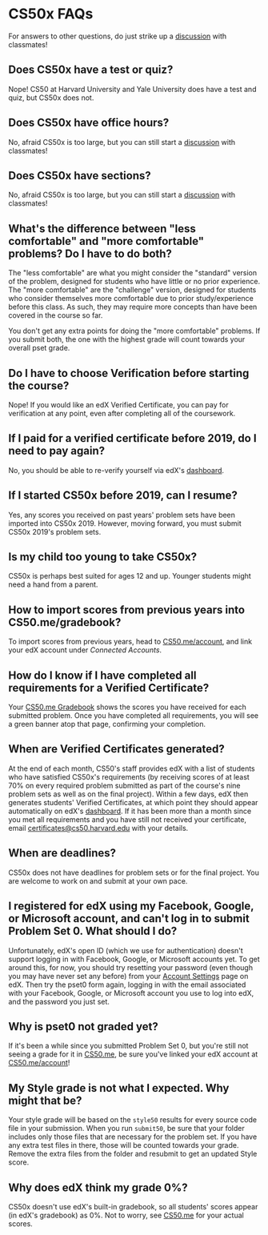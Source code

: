 # CS50x FAQs

For answers to other questions, do just strike up a [discussion](https://cs50.edx.org/communities) with classmates!

## Does CS50x have a test or quiz?

Nope! CS50 at Harvard University and Yale University does have a test and quiz, but CS50x does not.

## Does CS50x have office hours?

No, afraid CS50x is too large, but you can still start a [discussion](https://cs50.edx.org/communities) with classmates!


## Does CS50x have sections?

No, afraid CS50x is too large, but you can still start a [discussion](https://cs50.edx.org/communities) with classmates!

## What's the difference between "less comfortable" and "more comfortable" problems? Do I have to do both?

The "less comfortable" are what you might consider the "standard" version of the problem, designed for students who have little or no prior experience. The "more comfortable" are the "challenge" version, designed for students who consider themselves more comfortable due to prior study/experience before this class.  As such, they may require more concepts than have been covered in the course so far.  

You don't get any extra points for doing the "more comfortable" problems. If you submit both, the one with the highest grade will count towards your overall pset grade.

## Do I have to choose Verification before starting the course?

Nope!  If you would like an edX Verified Certificate, you can pay for verification at any point, even after completing all of the coursework.

## If I paid for a verified certificate before 2019, do I need to pay again?

No, you should be able to re-verify yourself via edX's [dashboard](https://courses.edx.org/dashboard).

## If I started CS50x before 2019, can I resume?

Yes, any scores you received on past years' problem sets have been imported into CS50x 2019. However, moving forward, you must submit CS50x 2019's problem sets.

## Is my child too young to take CS50x?

CS50x is perhaps best suited for ages 12 and up. Younger students might need a hand from a parent.

## How to import scores from previous years into CS50.me/gradebook?

To import scores from previous years, head to [CS50.me/account](https://cs50.me/account), and link your edX account under *Connected Accounts*.

## How do I know if I have completed all requirements for a Verified Certificate?

Your [CS50.me Gradebook](https://cs50.me/gradebook) shows the scores you have received for each submitted problem.  Once you have completed all requirements, you will see a green banner atop that page, confirming your completion.  

## When are Verified Certificates generated?

At the end of each month, CS50's staff provides edX with a list of students who have satisfied CS50x's requirements (by receiving scores of at least 70% on every required problem submitted as part of the course's nine problem sets as well as on the final project). Within a few days, edX then generates students' Verified Certificates, at which point they should appear automatically on edX's [dashboard](https://courses.edx.org/dashboard).  If it has been more than a month since you met all requirements and you have still not received your certificate, email certificates@cs50.harvard.edu with your details.

## When are deadlines?

CS50x does not have deadlines for problem sets or for the final project. You are welcome to work on and submit at your own pace.  

## I registered for edX using my Facebook, Google, or Microsoft account, and can't log in to submit Problem Set 0.  What should I do?

Unfortunately, edX's open ID (which we use for authentication) doesn't support logging in with Facebook, Google, or Microsoft accounts yet. To get around this, for now, you should try resetting your password (even though you may have never set any before) from your [Account Settings](https://courses.edx.org/account/settings) page on edX.  Then try the pset0 form again, logging in with the email associated with your Facebook, Google, or Microsoft account you use to log into edX, and the password you just set.

## Why is pset0 not graded yet?

If it's been a while since you submitted Problem Set 0, but you're still not seeing a grade for it in [CS50.me](https://cs50.me/), be sure you've linked your edX account at [CS50.me/account](https://cs50.me/account)!

## My Style grade is not what I expected.  Why might that be?

Your style grade will be based on the `style50` results for every source code file in your submission.  When you run `submit50`, be sure that your folder includes only those files that are necessary for the problem set.  If you have any extra test files in there, those will be counted towards your grade.  Remove the extra files from the folder and resubmit to get an updated Style score.

## Why does edX think my grade 0%?

CS50x doesn't use edX's built-in gradebook, so all students' scores appear (in edX's gradebook) as 0%. Not to worry, see [CS50.me](https://cs50.me/) for your actual scores.
